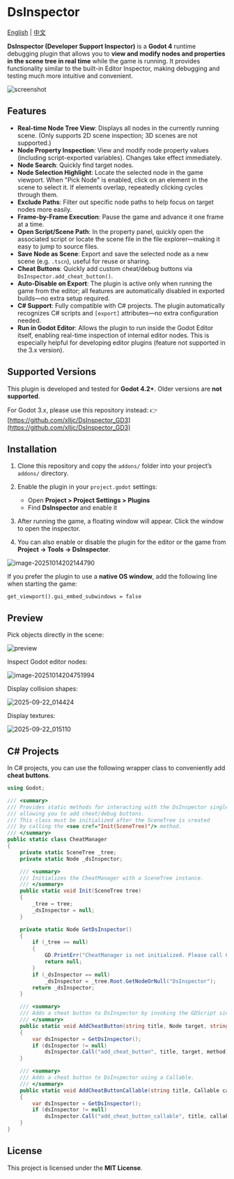 # DsInspector

[English](README.md) | [中文](README_zh.md)

**DsInspector (Developer Support Inspector)** is a **Godot 4** runtime debugging plugin that allows you to **view and modify nodes and properties in the scene tree in real time** while the game is running.
It provides functionality similar to the built-in Editor Inspector, making debugging and testing much more intuitive and convenient.

![screenshot](addons/ds_inspector/icon/Icon.png)

## Features

* **Real-time Node Tree View**: Displays all nodes in the currently running scene. (Only supports 2D scene inspection; 3D scenes are not supported.)
* **Node Property Inspection**: View and modify node property values (including script-exported variables). Changes take effect immediately.
* **Node Search**: Quickly find target nodes.
* **Node Selection Highlight**: Locate the selected node in the game viewport.
  When "Pick Node" is enabled, click on an element in the scene to select it.
  If elements overlap, repeatedly clicking cycles through them.
* **Exclude Paths**: Filter out specific node paths to help focus on target nodes more easily.
* **Frame-by-Frame Execution**: Pause the game and advance it one frame at a time.
* **Open Script/Scene Path**: In the property panel, quickly open the associated script or locate the scene file in the file explorer—making it easy to jump to source files.
* **Save Node as Scene**: Export and save the selected node as a new scene (e.g. `.tscn`), useful for reuse or sharing.
* **Cheat Buttons**: Quickly add custom cheat/debug buttons via `DsInspector.add_cheat_button()`.
* **Auto-Disable on Export**: The plugin is active only when running the game from the editor; all features are automatically disabled in exported builds—no extra setup required.
* **C# Support**: Fully compatible with C# projects.
  The plugin automatically recognizes C# scripts and `[export]` attributes—no extra configuration needed.
* **Run in Godot Editor**: Allows the plugin to run inside the Godot Editor itself, enabling real-time inspection of internal editor nodes.
  This is especially helpful for developing editor plugins (feature not supported in the 3.x version).

## Supported Versions

This plugin is developed and tested for **Godot 4.2+**.
Older versions are **not supported**.

For Godot 3.x, please use this repository instead:
👉 [https://github.com/xlljc/DsInspector_GD3](https://github.com/xlljc/DsInspector_GD3)

## Installation

1. Clone this repository and copy the `addons/` folder into your project’s `addons/` directory.
2. Enable the plugin in your `project.godot` settings:

   * Open **Project > Project Settings > Plugins**
   * Find **DsInspector** and enable it
3. After running the game, a floating window will appear. Click the window to open the inspector.
4. You can also enable or disable the plugin for the editor or the game from **Project → Tools → DsInspector**.

![image-20251014202144790](assets/image-20251014202144790.png)

If you prefer the plugin to use a **native OS window**, add the following line when starting the game:

```gdscript
get_viewport().gui_embed_subwindows = false
```

## Preview

Pick objects directly in the scene:

![preview](docs/preview.gif)

Inspect Godot editor nodes:

![image-20251014204751994](assets/image-20251014204751994.png)

Display collision shapes:

![2025-09-22\_014424](docs/2025-09-22_014424.png)

Display textures:

![2025-09-22\_015110](docs/2025-09-22_015110.png)

## C# Projects

In C# projects, you can use the following wrapper class to conveniently add **cheat buttons**.

```csharp
using Godot;

/// <summary>
/// Provides static methods for interacting with the DsInspector singleton,
/// allowing you to add cheat/debug buttons.
/// This class must be initialized after the SceneTree is created
/// by calling the <see cref="Init(SceneTree)"/> method.
/// </summary>
public static class CheatManager
{
    private static SceneTree _tree;
    private static Node _dsInspector;

    /// <summary>
    /// Initializes the CheatManager with a SceneTree instance.
    /// </summary>
    public static void Init(SceneTree tree)
    {
        _tree = tree;
        _dsInspector = null;
    }

    private static Node GetDsInspector()
    {
        if (_tree == null)
        {
            GD.PrintErr("CheatManager is not initialized. Please call CheatManager.Init(SceneTree tree) first.");
            return null;
        }
        if (_dsInspector == null)
            _dsInspector = _tree.Root.GetNodeOrNull("DsInspector");
        return _dsInspector;
    }

    /// <summary>
    /// Adds a cheat button to DsInspector by invoking the GDScript singleton method.
    /// </summary>
    public static void AddCheatButton(string title, Node target, string method)
    {
        var dsInspector = GetDsInspector();
        if (dsInspector != null)
            dsInspector.Call("add_cheat_button", title, target, method);
    }

    /// <summary>
    /// Adds a cheat button to DsInspector using a Callable.
    /// </summary>
    public static void AddCheatButtonCallable(string title, Callable callable)
    {
        var dsInspector = GetDsInspector();
        if (dsInspector != null)
            dsInspector.Call("add_cheat_button_callable", title, callable);
    }
}
```


## License

This project is licensed under the **MIT License**.
